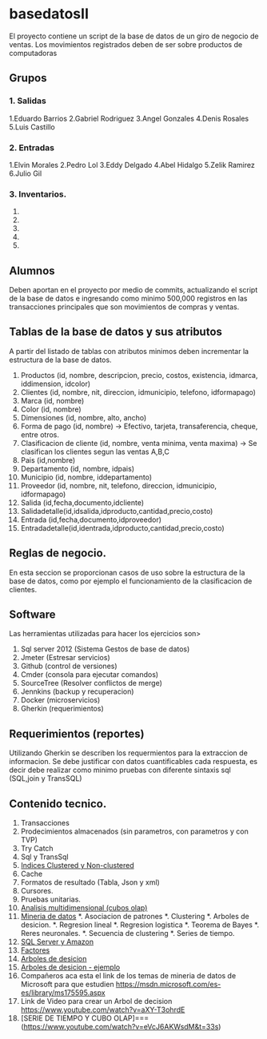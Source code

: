 ﻿# basedatosII
El proyecto contiene un script de la base de datos de un giro de negocio de ventas.   Los movimientos registrados deben de ser sobre productos de computadoras

## Grupos

### 1. Salidas

  1.Eduardo Barrios
  2.Gabriel Rodriguez
  3.Angel Gonzales
  4.Denis Rosales
  5.Luis Castillo	
  
### 2. Entradas
  1.Elvin Morales
  2.Pedro Lol
  3.Eddy Delgado
  4.Abel Hidalgo
  5.Zelik Ramirez
  6.Julio Gil
  
### 3. Inventarios.
  1.
  2.
  3.
  4.
  5.
  


## Alumnos
Deben aportan en el proyecto por medio de commits, actualizando el script de la base de datos e ingresando como minimo 500,000 registros en las transacciones principales que son movimientos de compras y ventas.

## Tablas de la base de datos y sus atributos
A partir del listado de tablas con atributos minimos deben incrementar la estructura de la base de datos.  

1. Productos (id, nombre, descripcion, precio, costos, existencia, idmarca, iddimension, idcolor)
2. Clientes (id, nombre, nit, direccion, idmunicipio, telefono, idformapago)
3. Marca (id, nombre)
4. Color (id, nombre)
5. Dimensiones  (id, nombre, alto, ancho)
6. Forma de pago (id, nombre) -> Efectivo, tarjeta, transaferencia, cheque, entre otros.
7. Clasificacion de cliente (id, nombre, venta minima, venta maxima) -> Se clasifican los clientes segun las ventas A,B,C
8. Pais (id,nombre)
9. Departamento (id, nombre, idpais)
10. Municipio (id, nombre, iddepartamento)
11. Proveedor (id, nombre, nit, telefono, direccion, idmunicipio, idformapago)
12. Salida (id,fecha,documento,idcliente)
13. Salidadetalle(id,idsalida,idproducto,cantidad,precio,costo)
14. Entrada (id,fecha,documento,idproveedor)
15. Entradadetalle(id,identrada,idproducto,cantidad,precio,costo)

## Reglas de negocio.
En esta seccion se proporcionan casos de uso sobre la estructura de la base de datos, como por ejemplo el funcionamiento de la clasificacion de clientes.

## Software
Las herramientas utilizadas para hacer los ejercicios son>

1. Sql server 2012 (Sistema Gestos de base de datos)
2. Jmeter (Estresar servicios)
3. Github (control de versiones)
4. Cmder (consola para ejecutar comandos)
5. SourceTree (Resolver conflictos de merge)
6. Jennkins (backup y recuperacion)
7. Docker (microservicios)
8. Gherkin (requerimientos)


## Requerimientos (reportes)
Utilizando Gherkin se describen los requermientos para la extraccion de informacion.  Se debe justificar con datos cuantificables cada respuesta, es decir debe realizar como minimo pruebas con diferente sintaxis sql (SQL,join y TransSQL)

## Contenido tecnico.
1. Transacciones
2. Prodecimientos almacenados (sin parametros, con parametros y con TVP)
3. Try Catch 
4. Sql y TransSql
5. [Indices Clustered y Non-clustered](http://www.ticout.com/blog/2012/08/29/sql-server-diferencias-entre-clustered-index-y-non-clustered-index/)
6. Cache
7. Formatos de resultado (Tabla, Json y xml)
8. Cursores.
9. Pruebas unitarias.
10. [Analisis multidimensional (cubos olap)](https://www.youtube.com/watch?v=PDqmZY1msZs)
11. [Mineria de datos](https://www.youtube.com/watch?v=hbiRtv2WxDY)
  *. Asociacion de patrones
  *. Clustering
  *. Arboles de desicion.
  *. Regresion lineal
  *. Regresion logistica
  *. Teorema de Bayes
  *. Reres neuronales.
  *. Secuencia de clustering
  *. Series de tiempo.
12. [SQL Server y Amazon](https://www.youtube.com/watch?v=K8gSaS_E4JM)
13. [Factores](https://miblogtecnico.wordpress.com/2014/03/18/mineria-de-datos-en-sql-server-2012/)
14. [Arboles de desicion](https://www.youtube.com/watch?v=ss1_BehIU1g)
14. [Arboles de desicion - ejemplo](https://www.youtube.com/watch?v=aXY-T3ohrdE)
15. Compañeros aca esta el link de los temas de mineria de datos de Microsoft para que estudien  https://msdn.microsoft.com/es-es/library/ms175595.aspx
16. Link de Video para crear un Arbol de decision  https://www.youtube.com/watch?v=aXY-T3ohrdE
17. [SERIE DE TIEMPO Y CUBO OLAP]===(https://www.youtube.com/watch?v=eVcJ6AKWsdM&t=33s)
